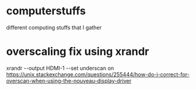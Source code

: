 # computerstuffs
different computing stuffs that I gather


# overscaling fix using xrandr
xrandr --output HDMI-1 --set underscan on
https://unix.stackexchange.com/questions/255444/how-do-i-correct-for-overscan-when-using-the-nouveau-display-driver
